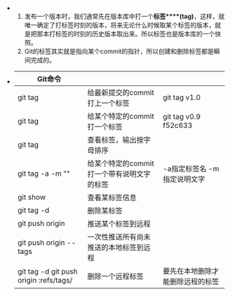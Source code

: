 - 1. 发布一个版本时，我们通常先在版本库中打一个**标签****(tag)**，这样，就唯一确定了打标签时刻的版本，将来无论什么时候取某个标签的版本，就是把那本打标签的时刻的历史版本取出来。所以标签也是版本库的一个快照。
    2. Git的标签其实就是指向某个commit的指针，所以创建和删除标签都是瞬间完成的。

- | Git命令                                                      |                                            |                                  |
    | ------------------------------------------------------------ | ------------------------------------------ | -------------------------------- |
    | git tag <tag name>                                           | 给最新提交的commit打上一个标签             | git tag v1.0                     |
    | git tag <tag name> <commit id>                               | 给某个特定的commit打一个标签               | git tag v0.9 f52c633             |
    | git tag                                                      | 查看标签，输出按字母排序                   |                                  |
    | git tag -a <tag name> -m "<annotation>"   <commit id>        | 给某个特定的commit打一个带有说明文字的标签 | -a指定标签名   -m指定说明文字    |
    | git show <tag name>                                          | 查看某标签信息                             |                                  |
    | git tag -d <tag name>                                        | 删除某标签                                 |                                  |
    | git push origin <tag name>                                   | 推送某个标签到远程                         |                                  |
    | git push origin --tags                                       | 一次性推送所有尚未推送的本地标签到远程     |                                  |
    | git tag -d <tag name>   git push origin :refs/tags/<tag name> | 删除一个远程标签                           | 要先在本地删除才能删除远程的标签 |

